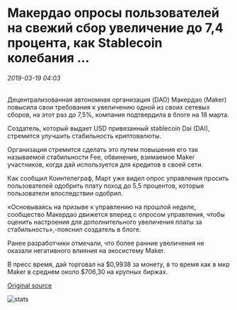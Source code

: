 # Макердао опросы пользователей на свежий сбор увеличение до 7,4 процента, как Stablecoin колебания ...

###### 2019-03-19 04:03

Децентрализованная автономная организация (DAO) Макердао (Maker) повысила свои требования к увеличению одной из своих сетевых сборов, на этот раз до 7,5%, компания подтвердила в блоге на 18 марта.

Создатель, который выдает USD привязанный stablecoin Dai (DAI), стремится улучшить стабильность криптовалюты.

Организация стремится сделать это путем повышения его так называемой стабильности Fee, обвинение, взимаемое Maker участников, когда дай используется для кредитов в своей сети.

Как сообщил Коинтелеграф, Март уже видел опрос управления просить пользователей одобрить плату поход до 5,5 процентов, которые пользователи впоследствии одобрил.

«Основываясь на призыве к управлению на прошлой неделе, сообщество Макердао движется вперед с опросом управления, чтобы оценить настроения для дополнительного увеличения платы за стабильность»,-пояснил создатель в блоге.

Ранее разработчики отмечали, что более ранние увеличения не оказали негативного влияния на экосистему Maker.

В пресс время, дай торговал на $0,9938 за монету, в то время как в мкр Maker в среднем около $706,30 на крупных биржах.

[Original source](https://cointelegraph.com/news/makerdao-polls-users-on-fresh-fee-increase-to-74-percent-as-stablecoin-wobbles)

![stats](https://c.statcounter.com/11760860/0/a89fa40b/1/ "stats")